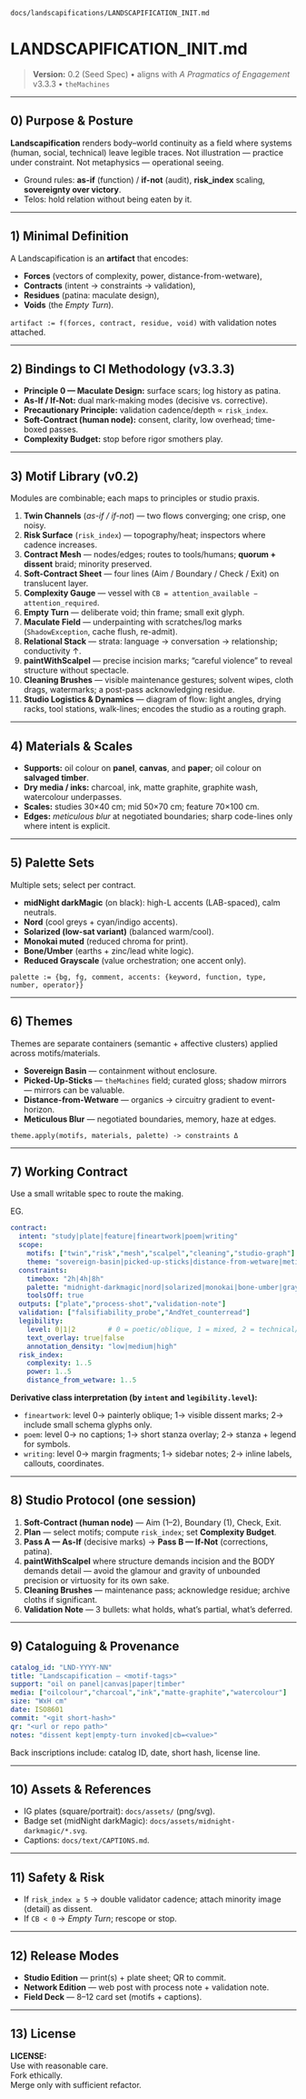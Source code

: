 `docs/landscapifications/LANDSCAPIFICATION_INIT.md`
# LANDSCAPIFICATION\_INIT.md

> **Version:** 0.2 (Seed Spec) • aligns with *A Pragmatics of Engagement* v3.3.3 • `theMachines`

---

## 0) Purpose & Posture

**Landscapification** renders body–world continuity as a field where systems (human, social, technical) leave legible traces.
Not illustration — practice under constraint. Not metaphysics — operational seeing.

* Ground rules: **as-if** (function) / **if-not** (audit), **risk\_index** scaling, **sovereignty over victory**.
* Telos: hold relation without being eaten by it.

---

## 1) Minimal Definition

A Landscapification is an **artifact** that encodes:

* **Forces** (vectors of complexity, power, distance-from-wetware),
* **Contracts** (intent → constraints → validation),
* **Residues** (patina: maculate design),
* **Voids** (the *Empty Turn*).

`artifact := f(forces, contract, residue, void)` with validation notes attached.

---

## 2) Bindings to CI Methodology (v3.3.3)

* **Principle 0 — Maculate Design:** surface scars; log history as patina.
* **As-If / If-Not:** dual mark-making modes (decisive vs. corrective).
* **Precautionary Principle:** validation cadence/depth ∝ `risk_index`.
* **Soft-Contract (human node):** consent, clarity, low overhead; time-boxed passes.
* **Complexity Budget:** stop before rigor smothers play.

---

## 3) Motif Library (v0.2)

Modules are combinable; each maps to principles or studio praxis.

1. **Twin Channels** (*as-if / if-not*) — two flows converging; one crisp, one noisy.
2. **Risk Surface** (`risk_index`) — topography/heat; inspectors where cadence increases.
3. **Contract Mesh** — nodes/edges; routes to tools/humans; **quorum + dissent** braid; minority preserved.
4. **Soft-Contract Sheet** — four lines (Aim / Boundary / Check / Exit) on translucent layer.
5. **Complexity Gauge** — vessel with `CB = attention_available − attention_required`.
6. **Empty Turn** — deliberate void; thin frame; small exit glyph.
7. **Maculate Field** — underpainting with scratches/log marks (`ShadowException`, cache flush, re-admit).
8. **Relational Stack** — strata: language → conversation → relationship; conductivity ↑.
9. **paintWithScalpel** — precise incision marks; “careful violence” to reveal structure without spectacle.
10. **Cleaning Brushes** — visible maintenance gestures; solvent wipes, cloth drags, watermarks; a post-pass acknowledging residue.
11. **Studio Logistics & Dynamics** — diagram of flow: light angles, drying racks, tool stations, walk-lines; encodes the studio as a routing graph.

---

## 4) Materials & Scales

* **Supports:** oil colour on **panel**, **canvas**, and **paper**; oil colour on **salvaged timber**.
* **Dry media / inks:** charcoal, ink, matte graphite, graphite wash, watercolour underpasses.
* **Scales:** studies 30×40 cm; mid 50×70 cm; feature 70×100 cm.
* **Edges:** *meticulous blur* at negotiated boundaries; sharp code-lines only where intent is explicit.

---

## 5) Palette Sets

Multiple sets; select per contract.

* **midNight darkMagic** (on black): high-L accents (LAB-spaced), calm neutrals.
* **Nord** (cool greys + cyan/indigo accents).
* **Solarized (low-sat variant)** (balanced warm/cool).
* **Monokai muted** (reduced chroma for print).
* **Bone/Umber** (earths + zinc/lead white logic).
* **Reduced Grayscale** (value orchestration; one accent only).

`palette := {bg, fg, comment, accents: {keyword, function, type, number, operator}}`

---

## 6) Themes

Themes are separate containers (semantic + affective clusters) applied across motifs/materials.

* **Sovereign Basin** — containment without enclosure.
* **Picked-Up-Sticks** — `theMachines` field; curated gloss; shadow mirrors  — mirrors can be valuable.
* **Distance-from-Wetware** — organics → circuitry gradient to event-horizon.
* **Meticulous Blur** — negotiated boundaries, memory, haze at edges.

`theme.apply(motifs, materials, palette) -> constraints Δ`

---

## 7) Working Contract

Use a small writable spec to route the making.

EG.

```yaml
contract:
  intent: "study|plate|feature|fineartwork|poem|writing"
  scope:
    motifs: ["twin","risk","mesh","scalpel","cleaning","studio-graph"]
    theme: "sovereign-basin|picked-up-sticks|distance-from-wetware|meticulous-blur"
  constraints:
    timebox: "2h|4h|8h"
    palette: "midnight-darkmagic|nord|solarized|monokai|bone-umber|grayscale"
    toolsOff: true
  outputs: ["plate","process-shot","validation-note"]
  validation: ["falsifiability_probe","AndYet_counterread"]
  legibility:
    level: 0|1|2        # 0 = poetic/oblique, 1 = mixed, 2 = technical/explicit
    text_overlay: true|false
    annotation_density: "low|medium|high"
  risk_index:
    complexity: 1..5
    power: 1..5
    distance_from_wetware: 1..5
```

**Derivative class interpretation (by `intent` and `legibility.level`):**

* `fineartwork`: level 0→ painterly oblique; 1→ visible dissent marks; 2→ include small schema glyphs only.
* `poem`: level 0→ no captions; 1→ short stanza overlay; 2→ stanza + legend for symbols.
* `writing`: level 0→ margin fragments; 1→ sidebar notes; 2→ inline labels, callouts, coordinates.

---

## 8) Studio Protocol (one session)

1. **Soft-Contract (human node)** — Aim (1–2), Boundary (1), Check, Exit.
2. **Plan** — select motifs; compute `risk_index`; set **Complexity Budget**.
3. **Pass A — As-If** (decisive marks) → **Pass B — If-Not** (corrections, patina).
4. **paintWithScalpel** where structure demands incision and the BODY demands detail — avoid the glamour and gravity of unbounded precision or virtuosity for its own sake.
5. **Cleaning Brushes** — maintenance pass; acknowledge residue; archive cloths if significant.
6. **Validation Note** — 3 bullets: what holds, what’s partial, what’s deferred.

---

## 9) Cataloguing & Provenance

```yaml
catalog_id: "LND-YYYY-NN"
title: "Landscapification — <motif-tags>"
support: "oil on panel|canvas|paper|timber"
media: ["oilcolour","charcoal","ink","matte-graphite","watercolour"]
size: "WxH cm"
date: ISO8601
commit: "<git short-hash>"
qr: "<url or repo path>"
notes: "dissent kept|empty-turn invoked|cb=<value>"
```

Back inscriptions include: catalog ID, date, short hash, license line.

---

## 10) Assets & References

* IG plates (square/portrait): `docs/assets/` (png/svg).
* Badge set (midNight darkMagic): `docs/assets/midnight-darkmagic/*.svg`.
* Captions: `docs/text/CAPTIONS.md`.

---

## 11) Safety & Risk

* If `risk_index ≥ 5` → double validator cadence; attach minority image (detail) as dissent.
* If `CB < 0` → *Empty Turn*; rescope or stop.

---

## 12) Release Modes

* **Studio Edition** — print(s) + plate sheet; QR to commit.
* **Network Edition** — web post with process note + validation note.
* **Field Deck** — 8–12 card set (motifs + captions).

---

## 13) License

**LICENSE:** \
Use with reasonable care.\
Fork ethically.\
Merge only with sufficient refactor.
